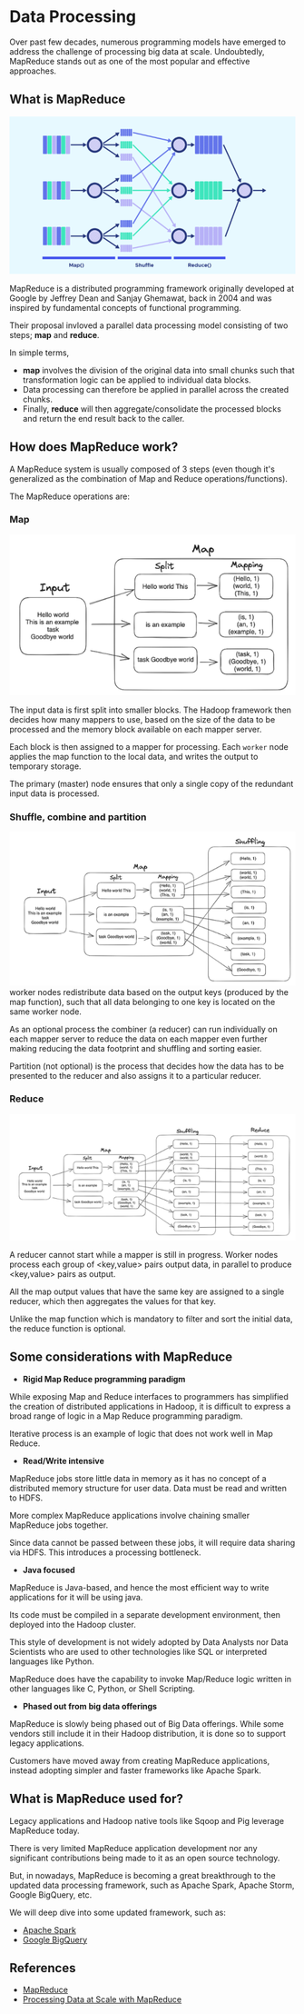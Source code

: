 # Data Processing

Over past few decades, numerous programming models have emerged to address the challenge of processing big data at scale.
Undoubtedly, MapReduce stands out as one of the most popular and effective approaches.

## What is MapReduce

![map reduce](pics/map-reduce.png)

MapReduce is a distributed programming framework originally developed at Google by Jeffrey Dean and Sanjay Ghemawat, back in 2004 and was inspired by fundamental concepts of functional programming.

Their proposal invloved a parallel data processing model consisting of two steps; **map** and **reduce**.

In simple terms,

- **map** involves the division of the original data into small chunks such that transformation logic can be applied to individual data blocks.
- Data processing can therefore be applied in parallel across the created chunks.
- Finally, **reduce** will then aggregate/consolidate the processed blocks and return the end result back to the caller.

## How does MapReduce work?

A MapReduce system is usually composed of 3 steps (even though it's generalized as the combination of Map and Reduce operations/functions).

The MapReduce operations are:

### Map

![map](pics/map.png)

The input data is first split into smaller blocks. The Hadoop framework then decides how many mappers to use, based on the size of the data to be processed and the memory block available on each mapper server.

Each block is then assigned to a mapper for processing. Each `worker` node applies the map function to the local data, and writes the output to temporary storage.

The primary (master) node ensures that only a single copy of the redundant input data is processed.

### Shuffle, combine and partition

![shuffle](pics/shuffle.png)
worker nodes redistribute data based on the output keys (produced by the map function), such that all data belonging to one key is located on the same worker node.

As an optional process the combiner (a reducer) can run individually on each mapper server to reduce the data on each mapper even further making reducing the data footprint and shuffling and sorting easier.

Partition (not optional) is the process that decides how the data has to be presented to the reducer and also assigns it to a particular reducer.

### Reduce

![reduce](pics/reduce.png)

A reducer cannot start while a mapper is still in progress. Worker nodes process each group of <key,value> pairs output data, in parallel to produce <key,value> pairs as output.

All the map output values that have the same key are assigned to a single reducer, which then aggregates the values for that key.

Unlike the map function which is mandatory to filter and sort the initial data, the reduce function is optional.

## Some considerations with MapReduce

- **Rigid Map Reduce programming paradigm**

While exposing Map and Reduce interfaces to programmers has simplified the creation of distributed applications in Hadoop,  it is difficult to express a broad range of logic in a Map Reduce programming paradigm.

Iterative process is an example of logic that does not work well in Map Reduce.

- **Read/Write intensive**

MapReduce jobs store little data in memory as it has no concept of a distributed memory structure for user data. Data must be read and written to HDFS.

More complex MapReduce applications involve chaining smaller MapReduce jobs together.

Since data cannot be passed between these jobs, it will require data sharing via HDFS. This introduces a processing bottleneck.

- **Java focused**

MapReduce is Java-based, and hence the most efficient way to write applications for it will be using java.

Its code must be compiled in a separate development environment, then deployed into the Hadoop cluster.

This style of development is not widely adopted by Data Analysts nor Data Scientists who are used to other technologies like SQL or interpreted languages like Python.

MapReduce does have the capability to invoke Map/Reduce logic written in other languages like C, Python, or Shell Scripting.

- **Phased out from big data offerings**

MapReduce is slowly being phased out of Big Data offerings. While some vendors still include it in their Hadoop distribution, it is done so to support legacy applications.

Customers have moved away from creating MapReduce applications, instead adopting simpler and faster frameworks like Apache Spark.

## What is MapReduce used for?

Legacy applications and Hadoop native tools like Sqoop and Pig leverage MapReduce today.

There is very limited MapReduce application development nor any significant contributions being made to it as an open source technology.

But, in nowadays, MapReduce is becoming a great breakthrough to the updated data processing framework, such as Apache Spark, Apache Storm, Google BigQuery, etc.

We will deep dive into some updated framework, such as:

- [Apache Spark](apache-spark/README.md)
- [Google BigQuery](bigquery/README.md)

## References

- [MapReduce](https://www.databricks.com/glossary/mapreduce)
- [Processing Data at Scale with MapReduce](https://towardsdatascience.com/mapreduce-f0d8776d0fcf)
